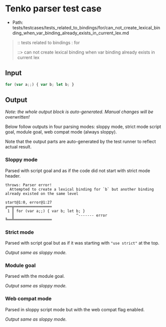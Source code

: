 # Tenko parser test case

- Path: tests/testcases/tests_related_to_bindings/for/can_not_create_lexical_binding_when_var_binding_already_exists_in_current_lex.md

> :: tests related to bindings : for
>
> ::> can not create lexical binding when var binding already exists in current lex

## Input


`````js
for (var a;;) { var b; let b; }
`````

## Output

_Note: the whole output block is auto-generated. Manual changes will be overwritten!_

Below follow outputs in four parsing modes: sloppy mode, strict mode script goal, module goal, web compat mode (always sloppy).

Note that the output parts are auto-generated by the test runner to reflect actual result.

### Sloppy mode

Parsed with script goal and as if the code did not start with strict mode header.

`````
throws: Parser error!
  Attempted to create a lexical binding for `b` but another binding already existed on the same level

start@1:0, error@1:27
╔══╦═════════════════
 1 ║ for (var a;;) { var b; let b; }
   ║                            ^------- error
╚══╩═════════════════

`````

### Strict mode

Parsed with script goal but as if it was starting with `"use strict"` at the top.

_Output same as sloppy mode._

### Module goal

Parsed with the module goal.

_Output same as sloppy mode._

### Web compat mode

Parsed in sloppy script mode but with the web compat flag enabled.

_Output same as sloppy mode._

